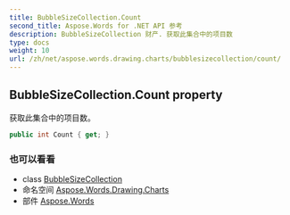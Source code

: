 ```yaml
---
title: BubbleSizeCollection.Count
second_title: Aspose.Words for .NET API 参考
description: BubbleSizeCollection 财产. 获取此集合中的项目数
type: docs
weight: 10
url: /zh/net/aspose.words.drawing.charts/bubblesizecollection/count/
---
```

## BubbleSizeCollection.Count property

获取此集合中的项目数。

```csharp
public int Count { get; }
```

### 也可以看看

* class [BubbleSizeCollection](../)
* 命名空间 [Aspose.Words.Drawing.Charts](../../bubblesizecollection/)
* 部件 [Aspose.Words](../../../)


